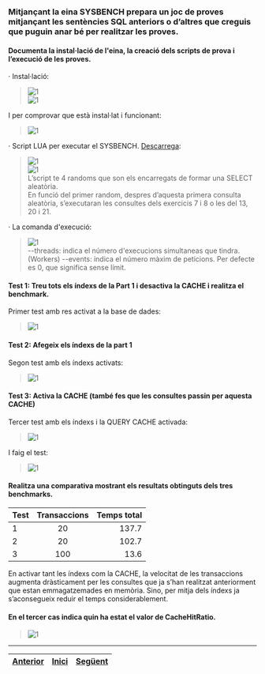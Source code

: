 ### Mitjançant la eina SYSBENCH prepara un joc de proves mitjançant les sentències SQL anteriors o d’altres que creguis que puguin anar bé per realitzar les proves.  
#### Documenta la instal·lació de l'eina, la creació dels scripts de prova i l’execució de les proves.  
· Instal·lació:  
>  ![1](https://raw.githubusercontent.com/Josep88/MP02UF3-A1/master/img/exercici3/1install.PNG)  
>  ![1](https://raw.githubusercontent.com/Josep88/MP02UF3-A1/master/img/exercici3/2install.PNG)  
  
I per comprovar que està instal·lat i funcionant:  
>  ![1](https://raw.githubusercontent.com/Josep88/MP02UF3-A1/master/img/exercici3/3install.PNG)  
  
· Script LUA per executar el SYSBENCH. [Descarrega](https://github.com/Josep88/MP02UF3-A1/blob/master/files/test.lua):
>  ![1](https://raw.githubusercontent.com/Josep88/MP02UF3-A1/master/img/exercici3/1script.PNG)  
>  ![1](https://raw.githubusercontent.com/Josep88/MP02UF3-A1/master/img/exercici3/2script.PNG)  
L’script te 4 randoms que son els encarregats de formar una SELECT aleatòria.  
En funció del primer random, despres d’aquesta primera consulta aleatòria, s’executaran les consultes dels exercicis 7 i 8 o les del 13, 20 i 21.  
  
· La comanda d'execució:  
>  ![1](https://raw.githubusercontent.com/Josep88/MP02UF3-A1/master/img/exercici3/command.PNG)  
> --threads: indica el número d'execucions simultaneas que tindra. (Workers)
> --events: indica el número màxim de peticions. Per defecte es 0, que significa sense límit.

  
#### Test 1: Treu tots els índexs de la Part 1 i desactiva la CACHE i realitza el benchmark.  
Primer test amb res activat a la base de dades:  
>  ![1](https://raw.githubusercontent.com/Josep88/MP02UF3-A1/master/img/exercici3/test1.PNG)  
  
#### Test 2: Afegeix els índexs de  la part 1  
Segon test amb els índexs activats:  
>  ![1](https://raw.githubusercontent.com/Josep88/MP02UF3-A1/master/img/exercici3/test2.PNG)  
  
#### Test 3: Activa la CACHE (també fes que les consultes passin per aquesta CACHE)  
Tercer test amb els índexs i la QUERY CACHE activada:  
>  ![1](https://raw.githubusercontent.com/Josep88/MP02UF3-A1/master/img/exercici3/test3FILES.PNG)  

I faig el test:  
>  ![1](https://raw.githubusercontent.com/Josep88/MP02UF3-A1/master/img/exercici3/test3.PNG)  
  
#### Realitza una comparativa mostrant els resultats obtinguts dels tres benchmarks.  
| Test | Transaccions | Temps total  |
| ---- |:------------:| ------------:|
| 1 | 20  | 137.7 |
| 2 | 20  | 102.7 |
| 3 | 100 |  13.6 |
En activar tant les índexs com la CACHE, la velocitat de les transaccions augmenta dràsticament per les consultes que ja s’han realitzat anteriorment que estan emmagatzemades en memòria. Sino, per mitja dels índexs ja s’aconsegueix reduir el temps considerablement.  
  
#### En el tercer cas indica quin ha estat el valor de CacheHitRatio.  
>  ![1](https://raw.githubusercontent.com/Josep88/MP02UF3-A1/master/img/exercici3/cachehitratio.PNG)  

***
|[Anterior](https://github.com/Josep88/MP02UF3-A1/blob/master/Exercicis/exercici2.md)|[Inici](https://github.com/Josep88/MP02UF3-A1)|[Següent](https://github.com/Josep88/MP02UF3-A1/blob/master/Exercicis/webgrafia.md)|
|:-:|:-:|:-:|
